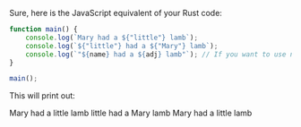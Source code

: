 Sure, here is the JavaScript equivalent of your Rust code:

```javascript
function main() {
    console.log(`Mary had a ${"little"} lamb`);
    console.log(`${"little"} had a ${"Mary"} lamb`);
    console.log(`"${name} had a ${adj} lamb"`); // If you want to use named arguments
}

main();
```

This will print out:

Mary had a little lamb
little had a Mary lamb
Mary had a little lamb

